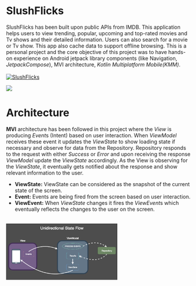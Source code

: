 # SlushFlicks

SlushFlicks has been built upon public APIs from IMDB. This application helps users to view trending, popular, upcoming and top-rated movies and Tv shows and their detailed information. Users can also search for a movie or Tv show. This app also cache data to support offline browsing.
This is a personal project and the core objective of this project was to have hands-on experience on Android jetpack library components (like Navigation, *JetpackCompose*), MVI architecture, *Kotlin Multiplatform Mobile(KMM)*.<br><br>
[![SlushFlicks](https://img.shields.io/badge/MAD-Score-green)](https://madscorecard.withgoogle.com/scorecards/3640381993/)

<div>
<img src=https://github.com/codecameo/SlushFlicksKMM/blob/main/screenshots/slushflicks_demo.gif >
</div>

# Architecture
**MVI** architecture has been followed in this project where the *View* is producing *Event*s (Intent) based on user interaction. When *ViewModel* receives these event it updates the *ViewState* to show loading state if necessary and observe for data from the Repository. Repository responds to the request with either *Success* or *Error* and upon receiving the response *ViewModel* update the *ViewState* accordingly. As the View is observing for the *ViewState*, it eventually gets notified about the response and show relevant information to the user.

+ **ViewState:** ViewState can be considered as the snapshot of the current state of the screen.
+ **Event:**  Events are being fired from the screen based on user interaction.
+ **ViewEvent:** When *ViewState* changes it fires the *ViewEvent*s which eventually reflects the changes to the user on the screen.
<br><br>
<img height="60%" width="60%" src=https://github.com/codecameo/SlushFlicksKMM/blob/main/screenshots/mvi.png >
